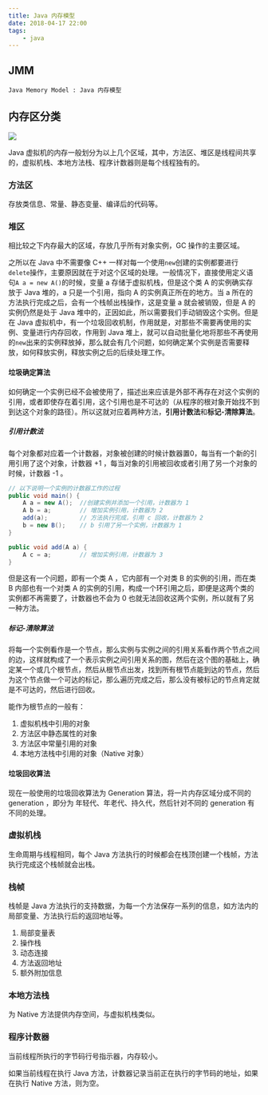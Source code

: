 ```yaml
---
title: Java 内存模型
date: 2018-04-17 22:00
tags:
	- java
---
```


## JMM

`Java Memory Model : Java 内存模型`

## 内存区分类

![](http://blog-1251826226.coscd.myqcloud.com/2654250-152293461531f520.png)

Java 虚拟机的内存一般划分为以上几个区域，其中，方法区、堆区是线程间共享的，虚拟机栈、本地方法栈、程序计数器则是每个线程独有的。

### 方法区

存放类信息、常量、静态变量、编译后的代码等。

### 堆区

相比较之下内存最大的区域，存放几乎所有对象实例，GC 操作的主要区域。

之所以在 Java 中不需要像 C++ 一样对每一个使用`new`创建的实例都要进行`delete`操作，主要原因就在于对这个区域的处理。一般情况下，直接使用定义语句`A a = new A()`的时候，变量 a 存储于虚拟机栈，但是这个类 A 的实例确实存放于 Java 堆的，a 只是一个引用，指向 A 的实例真正所在的地方。当 a 所在的方法执行完成之后，会有一个栈帧出栈操作，这是变量 a 就会被销毁，但是 A 的实例仍然是处于 Java 堆中的，正因如此，所以需要我们手动销毁这个实例。但是在 Java 虚拟机中，有一个垃圾回收机制，作用就是，对那些不需要再使用的实例、变量进行内存回收，作用到 Java 堆上，就可以自动批量化地将那些不再使用的`new`出来的实例释放掉，那么就会有几个问题，如何确定某个实例是否需要释放，如何释放实例，释放实例之后的后续处理工作。

#### 垃圾确定算法

如何确定一个实例已经不会被使用了，描述出来应该是外部不再存在对这个实例的引用，或者即使存在着引用，这个引用也是不可达的（从程序的根对象开始找不到到达这个对象的路径）。所以这就对应着两种方法，**引用计数法**和**标记-清除算法**。

##### 引用计数法

每个对象都对应着一个计数器，对象被创建的时候计数器置0，每当有一个新的引用引用了这个对象，计数器 +1 ，每当对象的引用被回收或者引用了另一个对象的时候，计数器 -1 。

```java
// 以下说明一个实例的计数器工作的过程
public void main() {
    A a = new A();	//创建实例并添加一个引用，计数器为 1
    A b = a;		// 增加实例引用，计数器为 2
    add(a);			// 方法执行完成，引用 c 回收，计数器为 2
    b = new B();	// b 引用了另一个实例，计数器为 1
}

public void add(A a) {
    A c = a;		// 增加实例引用，计数器为 3
}
```

但是这有一个问题，即有一个类 A ，它内部有一个对类 B 的实例的引用，而在类 B 内部也有一个对类 A 的实例的引用，构成一个环引用之后，即便是这两个类的实例都不再需要了，计数器也不会为 0 也就无法回收这两个实例，所以就有了另一种方法。

##### 标记-清除算法

将每一个实例看作是一个节点，那么实例与实例之间的引用关系看作两个节点之间的边，这样就构成了一个表示实例之间引用关系的图，然后在这个图的基础上，确定某一个或几个根节点，然后从根节点出发，找到所有根节点能到达的节点，然后为这个节点做一个可达的标记，那么遍历完成之后，那么没有被标记的节点肯定就是不可达的，然后进行回收。

能作为根节点的一般有：

1. 虚拟机栈中引用的对象
2. 方法区中静态属性的对象
3. 方法区中常量引用的对象
4. 本地方法栈中引用的对象（Native 对象）

#### 垃圾回收算法

现在一般使用的垃圾回收算法为 Generation 算法，将一片内存区域分成不同的 generation ，即分为 年轻代、年老代、持久代，然后针对不同的 generation 有不同的处理。

### 虚拟机栈

生命周期与线程相同，每个 Java 方法执行的时候都会在栈顶创建一个栈帧，方法执行完成这个栈帧就会出栈。

### 栈帧

栈帧是 Java 方法执行的支持数据，为每一个方法保存一系列的信息，如方法内的局部变量、方法执行后的返回地址等。

1. 局部变量表
2. 操作栈
3. 动态连接
4. 方法返回地址
5. 额外附加信息

### 本地方法栈

为 Native 方法提供内存空间，与虚拟机栈类似。

### 程序计数器

当前线程所执行的字节码行号指示器，内存较小。

如果当前线程在执行 Java 方法，计数器记录当前正在执行的字节码的地址，如果在执行 Native 方法，则为空。